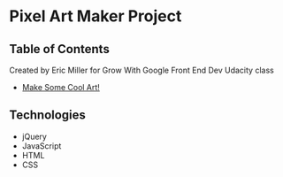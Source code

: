 # Pixel Art Maker Project

## Table of Contents

Created by Eric Miller for Grow With Google Front End Dev Udacity class

* [Make Some Cool Art!](https://ec-miller.github.io/MrRobotArtMaker/)

## Technologies
  * jQuery
  * JavaScript
  * HTML
  * CSS
